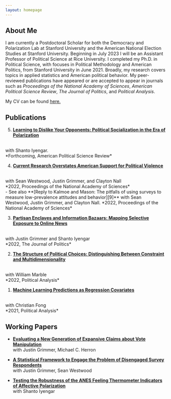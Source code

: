 ```yaml
---
layout: homepage
---
```


## About Me

I am currently a Postdoctoral Scholar for both the Democracy and Polarization Lab at Stanford University and the American National Election Studies at Stanford University. Beginning in July 2023 I will be an Assistant Professor of Political Science at Rice University. I completed my Ph.D. in Political Science, with focuses in Political Methodology and American Politics, from Stanford University in June 2021. Broadly, my research covers topics in applied statistics and American political behavior. My peer-reviewed publications have appeared or are accepted to appear in journals such as *Proceedings of the National Academy of Sciences*, *American Political Science Review*, *The Journal of Politics*, and *Political Analysis*.

My CV can be found [here.](https://www.dropbox.com/s/sm0pfjekpzdykd7/CV.pdf?dl=0)

## Publications

5. **[Learning to Dislike Your Opponents: Political Socialization in the Era of Polarization][5]**
  <br>
  with Shanto Iyengar.
  <br>
  *Forthcoming, American Political Science Review*

4. **[Current Research Overstates American Support for Political Violence][10]**
  <br>
  with Sean Westwood, Justin Grimmer, and Clayton Nall
  <br>
  *2022, Proceedings of the National Academy of Sciences*
  <br>
  - See also **[Reply to Kalmoe and Mason: The pitfalls of using surveys to measure low-prevalence attitudes and behavior][9]** with Sean Westwood, Justin Grimmer, and Clayton Nall. *2022, Proceedings of the National Academy of Sciences*

3. **[Partisan Enclaves and Information Bazaars: Mapping Selective Exposure to Online News][2]**
  <br>
  with Justin Grimmer and Shanto Iyengar
  <br>
  *2022, The Journal of Politics*


2. **[The Structure of Political Choices: Distinguishing Between Constraint and Multidimensionality][3]**
  <br>
  with William Marble
  <br>
  *2022, Political Analysis*

1. **[Machine Learning Predictions as Regression Covariates][4]**
  <br>
  with Christian Fong
  <br>
  *2021, Political Analysis*


## Working Papers

<!-- * **[Counterfactual Forecasting: Causal Inference without Simultaneous Controls][6]** -->

* **[Evaluating a New Generation of Expansive Claims about Vote Manipulation][13]**
  <br>
  with Justin Grimmer, Michael C. Herron

* **[A Statistical Framework to Engage the Problem of Disengaged Survey Respondents][8]**
  <br>
  with Justin Grimmer, Sean Westwood

* **[Testing the Robustness of the ANES Feeling Thermometer Indicators of Affective Polarization][11]**
  <br>
  with Shanto Iyengar

<!-- * **[Getting More out of Human Coders with Statistical Models][12]** -->

[1]: https://osf.io/a8m3n/
[2]: https://doi.org/10.1086/716950
[3]: https://www.doi.org/10.1017/pan.2021.3
[4]: https://doi.org/10.1017/pan.2020.38  
[5]: https://www.doi.org/10.1017/S000305542200048X
[6]: https://www.dropbox.com/s/bux4klf66dh66qg/FSControls.pdf?dl=0
[7]: https://www.dropbox.com/s/lraimdktckkiwvj/Getting_More_out_of_Human_Coders_with_Statistical_Models.pdf?dl=0
[8]: https://www.dropbox.com/s/m86g05zl57g36an/The_Dangers_of_Disengaged_Respondents.pdf?dl=0
[9]: https://doi.org/10.1073/pnas.2207584119
[10]: https://www.pnas.org/doi/full/10.1073/pnas.2116870119
[11]: https://www.dropbox.com/s/0pckb5wjrxcjbs4/Robustness_of_Increasing_Affective_Polarization.pdf?dl=0
[12]: https://www.dropbox.com/s/lraimdktckkiwvj/Getting_More_out_of_Human_Coders_with_Statistical_Models.pdf?dl=0
[13]: https://www.dropbox.com/s/92lp1gmqw2pei8m/Expansive.pdf?dl=0